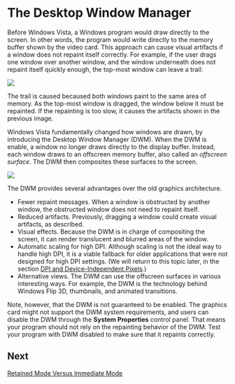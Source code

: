 <!-- https://docs.microsoft.com/en-us/windows/win32/learnwin32/the-desktop-window-manager -->
# The Desktop Window Manager

Before Windows Vista, a Windows program would draw directly to the screen. In other words, the program would write directly to the memory buffer shown by the video card. This approach can cause visual artifacts if a window does not repaint itself correctly. For example, if the user drags one window over another window, and the window underneath does not repaint itself quickly enough, the top-most window can leave a trail:

![](https://docs.microsoft.com/en-us/windows/win32/learnwin32/images/graphics04.png)

The trail is caused becaused both windows paint to the same area of memory. As the top-most window is dragged, the window below it must be repainted. If the repainting is too slow, it causes the artifacts shown in the previous image.

Windows Vista fundamentally changed how windows are drawn, by introducing the Desktop Window Manager (DWM). When the DWM is enable, a window no longer draws directly to the display buffer. Instead, each window draws to an offscreen memory buffer, also called an _offscreen surface_. The DWM then composites these surfaces to the screen.

![](https://docs.microsoft.com/en-us/windows/win32/learnwin32/images/graphics05.png)

The DWM provides several advantages over the old graphics architecture.

- Fewer repaint messages. When a window is obstructed by another window, the obstructed window does not need to repaint itself.
- Reduced artifacts. Previously, dragging a window could create visual artifacts, as described.
- Visual effects. Because the DWM is in charge of compositing the screen, it can render translucent and blurred areas of the window.
- Automatic scaling for high DPI. Although scaling is not the ideal way to handle high DPI, it is a viable fallback for older applications that were not designed for high DPI settings. (We will return to this topic later, in the section [DPI and Device-Independent Pixels](./dpi-and-device-independent-pixels.md).)
- Alternative views. The DWM can use the offscreen surfaces in various interesting ways. For example, the DWM is the technology behind Windows Flip 3D, thumbnails, and animated transitions.

Note, however, that the DWM is not guaranteed to be enabled. The graphics card might not support the DWM system requirements, and users can disable the DWM through the __System Properties__ control panel. That means your program should not rely on the repainting behavior of the DWM. Test your program with DWM disabled to make sure that it repaints correctly.

## Next

[Retained Mode Versus Immediate Mode]()
